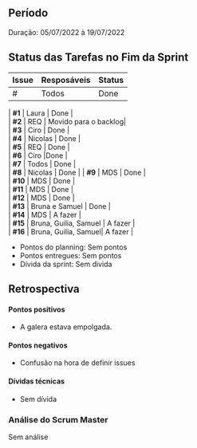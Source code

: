 ## Período
Duração: 05/07/2022  à 19/07/2022


 ## Status das Tarefas no Fim da Sprint
| **Issue** | **Resposáveis** | **Status** |
|--|--|--|
|  #  | Todos  | Done |


| **#1** | Laura  | Done  |  
| **#2** | REQ  | Movido para o backlog|   
| **#3** | Ciro  | Done  |   
| **#4** | Nicolas  | Done  |   
| **#5** | REQ   | Done  |   
| **#6** | Ciro  |Done  |   
| **#7** | Todos  | Done  |   
| **#8** | Nicolas  | Done |
| **#9** | MDS  | Done  |   
| **#10** | MDS  | Done  |   
| **#11** | MDS  | Done  |    
| **#12** | MDS  | Done  |    
| **#13** | Bruna e Samuel  | Done  |    
| **#14** | MDS  | A fazer  |    
| **#15** | Bruna, Guilia, Samuel  | A fazer  |    
| **#16** | Bruna, Guilia, Samuel| A fazer  |    



- Pontos do planning: Sem pontos
- Pontos entregues: Sem pontos
- Dívida da sprint: Sem divida

## Retrospectiva
#### Pontos positivos
- A galera estava empolgada.

#### Pontos negativos
- Confusão na hora de definir issues

#### Dívidas técnicas
- Sem dívida

### Análise do Scrum Master
 Sem análise